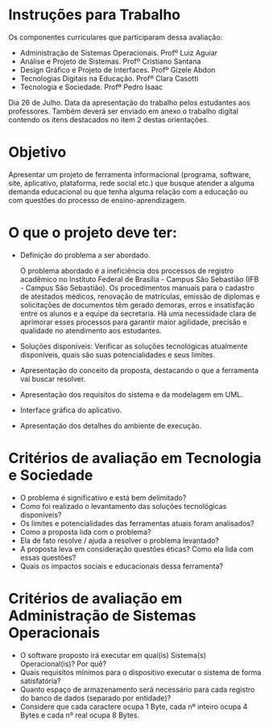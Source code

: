 # Instruções para Trabalho 

Os componentes curriculares que participaram dessa avaliação:

* Administração de Sistemas Operacionais. Profº Luiz Aguiar
* Análise e Projeto de Sistemas. Profº Cristiano Santana
* Design Gráfico e Projeto de Interfaces. Profº Gizele Abdon
* Tecnologias Digitais na Educação. Profº Clara Casotti
* Tecnologia e Sociedade. Profº Pedro Isaac

Dia 26 de Julho. Data da apresentação do trabalho pelos estudantes aos professores.
Também deverá ser enviado em anexo o trabalho digital contendo os itens destacados no item 2 destas orientações.

# Objetivo

Apresentar um projeto de ferramenta informacional (programa, software, site, aplicativo, plataforma, rede social etc.) que busque atender a alguma demanda educacional ou que tenha alguma relação com a educação ou com questões do processo de ensino-aprendizagem.

# O que o projeto deve ter:

* Definição do problema a ser abordado.
  
  O problema abordado é a ineficiência dos processos de registro acadêmico no Instituto Federal de Brasília - Campus São Sebastião (IFB - Campus São Sebastião). Os procedimentos manuais para o cadastro de atestados médicos, renovação de matrículas, emissão de diplomas e solicitações de documentos têm gerado demoras, erros e insatisfação entre os alunos e a equipe da secretaria. Há uma necessidade clara de aprimorar esses processos para garantir maior agilidade, precisão e qualidade no atendimento aos estudantes.
  
* Soluções disponíveis: Verificar as soluções tecnológicas atualmente disponíveis, quais são suas potencialidades e seus limites.
* Apresentação do conceito da proposta, destacando o que a ferramenta vai buscar resolver.
* Apresentação dos requisitos do sistema e da modelagem em UML.
* Interface gráfica do aplicativo.
* Apresentação dos detalhes do ambiente de execução.

# Critérios de avaliação em Tecnologia e Sociedade

* O problema é significativo e está bem delimitado?
* Como foi realizado o levantamento das soluções tecnológicas disponíveis?
* Os limites e potencialidades das ferramentas atuais foram analisados?
* Como a proposta lida com o problema?
* Ela de fato resolve / ajuda a resolver o problema levantado?
* A proposta leva em consideração questões éticas? Como ela lida com essas questões?
* Quais os impactos sociais e educacionais dessa ferramenta?

# Critérios de avaliação em Administração de Sistemas Operacionais

* O software proposto irá executar em qual(is) Sistema(s) Operacional(is)? Por quê?
* Quais requisitos mínimos para o dispositivo executar o sistema de forma satisfatória?
* Quanto espaço de armazenamento será necessário para cada registro do banco de dados (separado por entidade)?
* Considere que cada caractere ocupa 1 Byte, cada nº inteiro ocupa 4 Bytes e cada nº real ocupa 8 Bytes.


